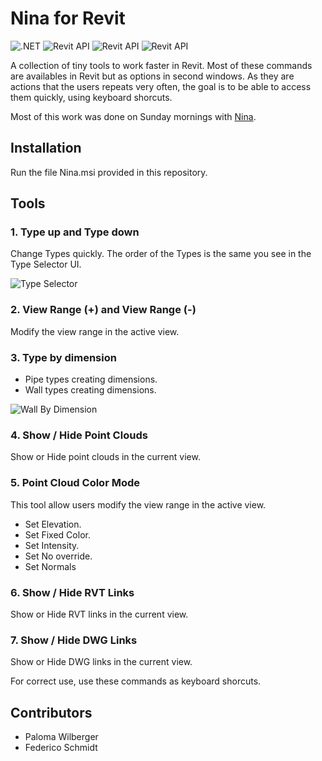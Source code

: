 # Nina for Revit
![.NET](https://img.shields.io/badge/.NET-4.7-green.svg)
![Revit API](https://img.shields.io/badge/RevitAPI-2018-blue.svg)
![Revit API](https://img.shields.io/badge/RevitAPI-2019-blue.svg)
![Revit API](https://img.shields.io/badge/RevitAPI-2020-blue.svg)

A collection of tiny tools to work faster in Revit.
Most of these commands are availables in Revit but as options in second windows. As they are actions that the users repeats very often, the goal is to be able to access them quickly, using keyboard shorcuts.

Most of this work was done on Sunday mornings with [Nina](Nina.png).

## Installation
Run the file Nina.msi provided in this repository.

## Tools

### 1. Type up and Type down
Change Types quickly. The order of the Types is the same you see in the Type Selector UI.

![Type Selector](Nina/Demo/TypeSelector.gif)

### 2. View Range (+) and View Range (-)
Modify the view range in the active view.

### 3. Type by dimension
- Pipe types creating dimensions.
- Wall types creating dimensions.

![Wall By Dimension](Nina/Demo/WallByDimension.gif)

### 4. Show / Hide Point Clouds
Show or Hide point clouds in the current view.

### 5. Point Cloud Color Mode
This tool allow users modify the view range in the active view.
- Set Elevation.
- Set Fixed Color.
- Set Intensity.
- Set No override.
- Set Normals

### 6. Show / Hide RVT Links
Show or Hide RVT links in the current view.

### 7. Show / Hide DWG Links
Show or Hide DWG links in the current view.

For correct use, use these commands as keyboard shorcuts.
 
## Contributors
- Paloma Wilberger
- Federico Schmidt
